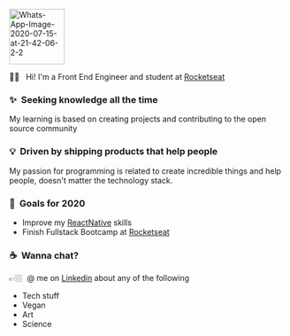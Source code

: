 <p align="left">
   <img src="blob:https://web.whatsapp.com/b0a712f0-d79a-424f-ac9b-b996421f360b" alt="Whats-App-Image-2020-07-15-at-21-42-06-  2-2" border="0" width="100">
</p>

🖖🏼 &nbsp;	Hi! I'm a Front End Engineer and student at [Rocketseat](https://rocketseat.com.br/)

### ✨&nbsp; Seeking knowledge all the time  
My learning is based on creating projects and contributing to the open source community 

### 💡&nbsp; Driven by shipping products that help people  
My passion for programming is related to create incredible things and help people, doesn't matter the technology stack.  

### 🔭&nbsp; Goals for 2020
- Improve my [ReactNative](https://reactnative.dev/docs/getting-started) skills
- Finish Fullstack Bootcamp at [Rocketseat](https://rocketseat.com.br/)

### ☕️&nbsp; Wanna chat? 
👉🏼&nbsp; @ me on [Linkedin](https://www.linkedin.com/in/brenoromeiro/) about any of the following 
- Tech stuff 
- Vegan
- Art
- Science
